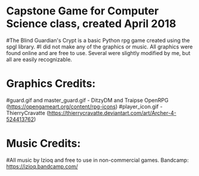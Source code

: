 # Capstone Game for Computer Science class, created April 2018
#The Blind Guardian's Crypt is a basic Python rpg game created using the spgl library.
#I did not make any of the graphics or music. All graphics were found online and are free to use. Several were slightly modified by me, but all are easily recognizable.

# Graphics Credits:
#guard.gif and master_guard.gif - DitzyDM and Traipse OpenRPG (https://opengameart.org/content/rpg-icons)
#player_icon.gif - ThierryCravatte (https://thierrycravatte.deviantart.com/art/Archer-4-524413762)

# Music Credits:
#All music by Izioq and free to use in non-commercial games. Bandcamp: https://izioq.bandcamp.com/
